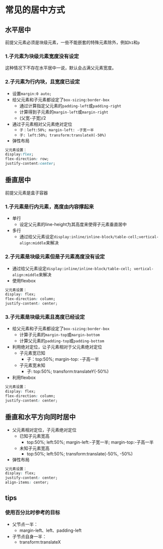 # 常见的居中方式

## 水平居中

前提父元素必须是块级元素，一些不能嵌套的特殊元素除外，例如`h1`和`p`

### 1.子元素为块级元素宽度没有设定

这种情况下不存在水平居中一说，默认会占满父元素宽度。

### 2.子元素为行内块，且宽度已设定

- 设置`margin:0 auto;`
- 给父元素和子元素都设定了`box-sizing:border-box`
  - 通过计算指定父元素的`padding-left`或`padding-right`
  - 计算得到子元素的`margin-left`或`margin-right`
  - (父宽-子宽)/2
- 通过子元素相对父元素绝对定位
  - `子：left:50%; margin-left: -子宽一半`
  - `子: left:50%; transform:translateX(-50%)`
- 弹性布局

```css
父元素设置：
display:flex;
flex-direction: row;
justify-content:center;
```

## 垂直居中

前提父元素是盒子容器

### 1.子元素是行内元素，高度由内容撑起来

- 单行
  - 设定父元素的line-height为其高度来使得子元素垂直居中
- 多行
  - 通过给父元素设定`display:inline/inline-block/table-cell;vertical-align:middle`来解决

### 2.子元素是块级元素但是子元素高度没有设定

- 通过给父元素设定`display:inline/inline-block/table-cell; vertical-align:middle`来解决
- 使用flexbox

```css
父元素设置：
display: flex;
flex-direction: column;
justify-content: center;
```

### 3.子元素是块级元素且高度已经设定

- 给父元素和子元素都设定了`box-sizing:border-box`
  - 计算子元素的`margin-top`或`margin-bottom`
  - 计算父元素的`padding-top`或`padding-bottom`
- 利用绝对定位，让子元素相对于父元素绝对定位
  - 子元素宽已知
    - 子：top:50%; margin-top: -子高一半
  - 子元素宽未知
    - 子: top:50%; transform:translateY(-50%)
- 利用flexbox

```css
父元素设置：
display: flex;
flex-direction: column;
justify-content: center;
```

## 垂直和水平方向同时居中

- 父元素相对定位，子元素绝对定位
  - 已知子元素宽高
    - top:50%; left:50%; margin-left:-子宽一半; margin-top:-子高一半
  - 未知子元素宽高
    - top:50%; left:50%; transform:translate(-50%, -50%)
- 弹性布局

```css
父元素设置：
display: flex;
justify-content: center;
align-items: center;
```

## tips

### 使用百分比时参考的目标

- 父节点一半：
  - margin-left、left、padding-left
- 子节点自身一半：
  - transform:translateX
